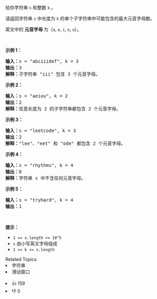 <p>给你字符串 <code>s</code> 和整数 <code>k</code> 。</p>

<p>请返回字符串 <code>s</code> 中长度为 <code>k</code> 的单个子字符串中可能包含的最大元音字母数。</p>

<p>英文中的 <strong>元音字母 </strong>为（<code>a</code>, <code>e</code>, <code>i</code>, <code>o</code>, <code>u</code>）。</p>

<p>&nbsp;</p>

<p><strong>示例 1：</strong></p>

<pre><strong>输入：</strong>s = "abciiidef", k = 3
<strong>输出：</strong>3
<strong>解释：</strong>子字符串 "iii" 包含 3 个元音字母。
</pre>

<p><strong>示例 2：</strong></p>

<pre><strong>输入：</strong>s = "aeiou", k = 2
<strong>输出：</strong>2
<strong>解释：</strong>任意长度为 2 的子字符串都包含 2 个元音字母。
</pre>

<p><strong>示例 3：</strong></p>

<pre><strong>输入：</strong>s = "leetcode", k = 3
<strong>输出：</strong>2
<strong>解释：</strong>"lee"、"eet" 和 "ode" 都包含 2 个元音字母。
</pre>

<p><strong>示例 4：</strong></p>

<pre><strong>输入：</strong>s = "rhythms", k = 4
<strong>输出：</strong>0
<strong>解释：</strong>字符串 s 中不含任何元音字母。
</pre>

<p><strong>示例 5：</strong></p>

<pre><strong>输入：</strong>s = "tryhard", k = 4
<strong>输出：</strong>1
</pre>

<p>&nbsp;</p>

<p><strong>提示：</strong></p>

<ul> 
 <li><code>1 &lt;= s.length &lt;= 10^5</code></li> 
 <li><code>s</code> 由小写英文字母组成</li> 
 <li><code>1 &lt;= k &lt;= s.length</code></li> 
</ul>

<div><div>Related Topics</div><div><li>字符串</li><li>滑动窗口</li></div></div><br><div><li>👍 159</li><li>👎 0</li></div>